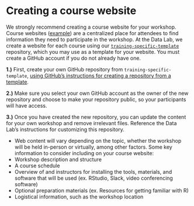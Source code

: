# Creating a course website

We strongly recommend creating a course website for your workshop. 
Course websites ([example](https://alexslemonade.github.io/2023-june-training/)) are a centralized place for attendees to find information they need to participate in the workshop. 
At the Data Lab, we create a website for each course using our [`training-specific-template`](https://github.com/AlexsLemonade/training-specific-template) repository, which you may use as a template for your website.
You must create a GitHub account if you do not already have one. 

**1.)** First, create your own GitHub repository from `training-specific-template`, [using GitHub’s instructions for creating a repository from a template](https://docs.github.com/en/repositories/creating-and-managing-repositories/creating-a-repository-from-a-template#creating-a-repository-from-a-template). 

**2.)** Make sure you select your own GitHub account as the owner of the new repository and choose to make your repository public, so your participants will have access. 

**3.)** Once you have created the new repository, you can update the content for your own workshop and remove irrelevant files. Reference the Data Lab’s instructions for customizing this repository.

* Web content will vary depending on the topic, whether the workshop will be held in-person or virtually, among other factors. Some key information to consider including on your course website:
* Workshop description and structure
* A course schedule
* Overview of and instructors for installing the tools, materials, and software that will be used (ex. RStudio, Slack, video conferencing software) 
* Optional preparation materials (ex. Resources for getting familiar with R)
* Logistical information, such as the workshop location 
